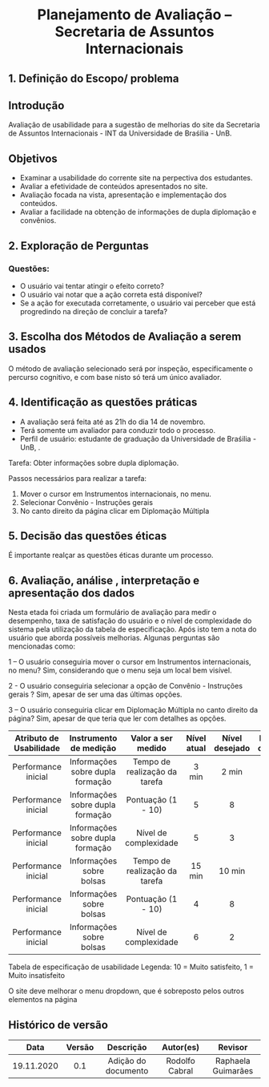 #  <center>Planejamento de Avaliação – Secretaria de Assuntos Internacionais 


## 1. Definição do Escopo/ problema 
  
## Introdução 
Avaliação de usabilidade para a sugestão de melhorias do site da Secretaria de Assuntos
Internacionais - INT da Universidade de Braśilia - UnB.
  
## Objetivos 
- Examinar a usabilidade do corrente site na perpectiva dos estudantes.
- Avaliar a efetividade de conteúdos apresentados no site.
- Avaliação focada na vista, apresentação e implementação dos conteúdos.
- Avaliar a facilidade na obtenção de informações de dupla diplomação e convênios.
  
## 2. Exploração de Perguntas
### Questões: 
- O usuário vai tentar atingir o efeito correto?
- O usuário vai notar que a ação correta está disponível?
- Se a ação for executada corretamente, o usuário vai perceber que está progredindo na direção de concluir a tarefa?

## 3. Escolha dos Métodos de Avaliação a serem usados 
O método de avaliação selecionado será por inspeção, especificamente o percurso cognitivo, e com base nisto só terá um único avaliador.
  
## 4. Identificação as questões práticas
- A avaliação será feita até as 21h do dia 14 de novembro.
- Terá somente um avaliador para conduzir todo o processo.
- Perfil de usuário: estudante de graduação da Universidade de Braśilia - UnB, .

Tarefa: Obter informações sobre dupla diplomação.

Passos necessários para realizar a tarefa:

1. Mover o cursor em Instrumentos internacionais, no menu.
2. Selecionar Convênio - Instruções gerais
3. No canto direito da página clicar em Diplomação Múltipla

## 5. Decisão das questões éticas
É importante realçar as questões éticas durante um processo. 

## 6. Avaliação, análise , interpretação e apresentação dos dados
Nesta etada foi criada um formulário de avaliação para medir o desempenho, taxa de satisfação do
usuário e o nível de complexidade do sistema pela utilização da tabela de especificação. Após isto tem a
nota do usuário que aborda possíveis melhorias. Algunas perguntas são mencionadas como:

1 – O usuário conseguiria mover o cursor em Instrumentos internacionais, no menu?
Sim, considerando que o menu seja um local bem visível.

2 - O usuário conseguiria selecionar a opção de Convênio - Instruções gerais ?
Sim, apesar de ser uma das últimas opções.

3 – O usuário conseguiria clicar em Diplomação Múltipla no canto direito da página?
Sim, apesar de que teria que ler com detalhes as opções.
  
|   Atributo de Usabilidade | Instrumento de medição | Valor a ser medido | Nível atual | Nível desejado | Resultados observados |
| :-----------------------: | :--------------------: | :----------------: | :---------: | :------------: | :-------------------: |
|Performance inicial| Informações sobre dupla formação | Tempo de realização da tarefa | 3 min | 2 min | 2 |
|Performance inicial| Informações sobre dupla formação | Pontuação (1 - 10) | 5 | 8 | 7 |
|Performance inicial| Informações sobre dupla formação | Nível de complexidade | 5 | 3 | 3 |
|Performance inicial| Informações sobre bolsas | Tempo de realização da tarefa | 15 min | 10 min |  | 
|Performance inicial| Informações sobre bolsas | Pontuação (1 - 10) | 4 | 8 | 9 |
|Performance inicial| Informações sobre bolsas | Nível de complexidade | 6 | 2 | 1 |
  
Tabela de especificação de usabilidade
Legenda: 10 = Muito satisfeito, 1 = Muito insatisfeito
  
O site deve melhorar o menu dropdown, que é sobreposto pelos outros elementos na página



## Histórico de versão

|    Data    | Versão | Descrição            | Autor(es)       | Revisor            |
| :--------: | :----: | :------------------: | :-------------: | :----------------: |
| 19.11.2020 |  0.1   | Adição do documento  | Rodolfo Cabral  | Raphaela Guimarães |